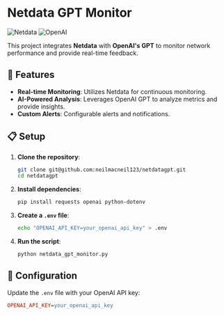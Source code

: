 # Netdata GPT Monitor

![Netdata](https://img.shields.io/badge/Netdata-Monitoring-brightgreen)
![OpenAI](https://img.shields.io/badge/OpenAI-GPT-blue)

This project integrates **Netdata** with **OpenAI's GPT** to monitor network performance and provide real-time feedback.

## 🚀 Features

- **Real-time Monitoring**: Utilizes Netdata for continuous monitoring.
- **AI-Powered Analysis**: Leverages OpenAI GPT to analyze metrics and provide insights.
- **Custom Alerts**: Configurable alerts and notifications.

## 📋 Setup

1. **Clone the repository**:
    ```sh
    git clone git@github.com:neilmacneil123/netdatagpt.git
    cd netdatagpt
    ```

2. **Install dependencies**:
    ```sh
    pip install requests openai python-dotenv
    ```

3. **Create a `.env` file**:
    ```sh
    echo "OPENAI_API_KEY=your_openai_api_key" > .env
    ```

4. **Run the script**:
    ```sh
    python netdata_gpt_monitor.py
    ```

## 🔧 Configuration

Update the `.env` file with your OpenAI API key:

```ini
OPENAI_API_KEY=your_openai_api_key


